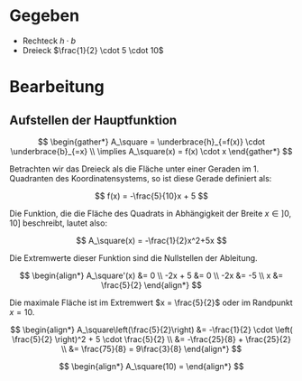 # Gegeben

- Rechteck $h \cdot b$
- Dreieck $\frac{1}{2} \cdot 5 \cdot 10$

# Bearbeitung

## Aufstellen der Hauptfunktion

$$
\begin{gather*}
	A_\square = \underbrace{h}_{=f(x)} \cdot \underbrace{b}_{=x} \\
	\implies A_\square(x) = f(x) \cdot x
\end{gather*}
$$

Betrachten wir das Dreieck als die Fläche unter einer Geraden im 1. Quadranten des Koordinatensystems, so ist diese Gerade definiert als:

$$
f(x) = -\frac{5}{10}x + 5
$$

Die Funktion, die die Fläche des Quadrats in Abhängigkeit der Breite $x \in \left]0, 10\right]$ beschreibt, lautet also:

$$
A_\square(x) = -\frac{1}{2}x^2+5x
$$

Die Extremwerte dieser Funktion sind die Nullstellen der Ableitung.

$$
\begin{align*}
	A_\square'(x) &= 0 \\
	-2x + 5 &= 0 \\
	-2x &= -5 \\
	x &= \frac{5}{2}
\end{align*}
$$

Die maximale Fläche ist im Extremwert $x = \frac{5}{2}$ oder im Randpunkt $x = 10$.

$$
\begin{align*}
	A_\square\left(\frac{5}{2}\right) &= -\frac{1}{2} \cdot \left(
		\frac{5}{2}
	\right)^2 + 5 \cdot \frac{5}{2} \\
	&= -\frac{25}{8} + \frac{25}{2} \\
	&= \frac{75}{8} = 9\frac{3}{8}
\end{align*}
$$

$$
\begin{align*}
	A_\square(10) = 
\end{align*}
$$